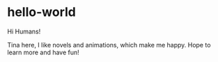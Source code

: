 # hello-world

Hi Humans!

Tina here, I like novels and animations, which make me happy.
Hope to learn more and have fun!
